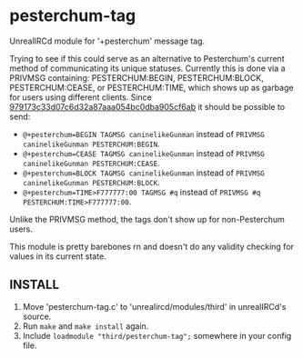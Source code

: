 # pesterchum-tag
UnrealIRCd module for '+pesterchum' message tag.

Trying to see if this could serve as an alternative to Pesterchum's current method of communicating its unique statuses. Currently this is done via a PRIVMSG containing: PESTERCHUM:BEGIN, PESTERCHUM:BLOCK, PESTERCHUM:CEASE, or PESTERCHUM:TIME, which shows up as garbage for users using different clients. Since [979173c33d07c6d32a87aaa054bc0dba905cf6ab](https://github.com/Dpeta/pesterchum-alt-servers/commit/979173c33d07c6d32a87aaa054bc0dba905cf6ab) it should be possible to send:

- ``@+pesterchum=BEGIN TAGMSG caninelikeGunman`` instead of ``PRIVMSG caninelikeGunman PESTERCHUM:BEGIN``.
- ``@+pesterchum=CEASE TAGMSG caninelikeGunman`` instead of ``PRIVMSG caninelikeGunman PESTERCHUM:CEASE``.
- ``@+pesterchum=BLOCK TAGMSG caninelikeGunman`` instead of ``PRIVMSG caninelikeGunman PESTERCHUM:BLOCK``.
- ``@+pesterchum=TIME>F777777:00 TAGMSG #q`` instead of ``PRIVMSG #q PESTERCHUM:TIME>F777777:00``.

Unlike the PRIVMSG method, the tags don't show up for non-Pesterchum users.

This module is pretty barebones rn and doesn't do any validity checking for values in its current state.

## INSTALL
1. Move 'pesterchum-tag.c' to 'unrealircd/modules/third' in unrealIRCd's source. 
2. Run ``make`` and ``make install`` again.
3. Include ``loadmodule "third/pesterchum-tag";`` somewhere in your config file.
